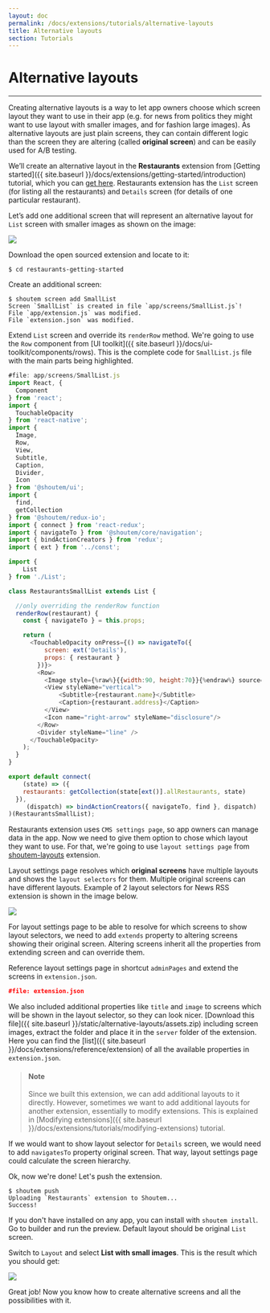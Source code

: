 ```yaml
---
layout: doc
permalink: /docs/extensions/tutorials/alternative-layouts
title: Alternative layouts
section: Tutorials
---
```


# Alternative layouts
<hr />

Creating alternative layouts is a way to let app owners choose which screen layout they want to use in their app (e.g. for news from politics they might want to use layout with smaller images, and for fashion large images). As alternative layouts are just plain screens, they can contain different logic than the screen they are altering (called **original screen**) and can be easily used for A/B testing.

We’ll create an alternative layout in the **Restaurants** extension from [Getting started]({{ site.baseurl }}/docs/extensions/getting-started/introduction) tutorial, which you can [get here](https://github.com/shoutem/extension-examples/tree/master/restaurants-getting-started). Restaurants extension has the `List` screen (for listing all the restaurants) and `Details` screen (for details of one particular restaurant).

Let’s add one additional screen that will represent an alternative layout for `List` screen with smaller images as shown on the image:

<p class="image">
<img src='{{ site.baseurl }}/img/tutorials/alternative-layouts/list-small.png'/>
</p>

Download the open sourced extension and locate to it:

```ShellSession
$ cd restaurants-getting-started
```

Create an additional screen:

```ShellSession
$ shoutem screen add SmallList
Screen `SmallList` is created in file `app/screens/SmallList.js`!
File `app/extension.js` was modified.
File `extension.json` was modified.
```

Extend `List` screen and override its `renderRow` method. We're going to use the `Row` component from [UI toolkit]({{ site.baseurl }}/docs/ui-toolkit/components/rows). This is the complete code for `SmallList.js` file with the main parts being highlighted.

```javascript
#file: app/screens/SmallList.js
import React, {
  Component
} from 'react';
import {
  TouchableOpacity
} from 'react-native';
import {
  Image,
  Row,
  View,
  Subtitle,
  Caption,
  Divider,
  Icon
} from '@shoutem/ui';
import {
  find,
  getCollection
} from '@shoutem/redux-io';
import { connect } from 'react-redux';
import { navigateTo } from '@shoutem/core/navigation';
import { bindActionCreators } from 'redux';
import { ext } from '../const';

import {
	List
} from './List';

class RestaurantsSmallList extends List {

  //only overriding the renderRow function
  renderRow(restaurant) {
    const { navigateTo } = this.props;

    return (
      <TouchableOpacity onPress={() => navigateTo({
          screen: ext('Details'),
          props: { restaurant }
        })}>
        <Row>
          <Image style={%raw%}{{width:90, height:70}}{%endraw%} source={%raw%}{{ uri: restaurant.image && restaurant.image.url }}{%endraw%} />
          <View styleName="vertical">
              <Subtitle>{restaurant.name}</Subtitle>
              <Caption>{restaurant.address}</Caption>
          </View>
          <Icon name="right-arrow" styleName="disclosure"/>
        </Row>
        <Divider styleName="line" />
      </TouchableOpacity>
    );
  }
}

export default connect(
    (state) => ({
    restaurants: getCollection(state[ext()].allRestaurants, state)
  }),
     (dispatch) => bindActionCreators({ navigateTo, find }, dispatch)
)(RestaurantsSmallList);
```

Restaurants extension uses `CMS settings page`, so app owners can manage data in the app. Now we need to give them option to chose which layout they want to use. For that, we're going to use `layout settings page` from [shoutem-layouts](https://github.com/shoutem/extensions/tree/master/shoutem-layouts) extension.

Layout settings page resolves which **original screens** have multiple layouts and shows the `layout selectors` for them. Multiple original screens can have different layouts. Example of 2 layout selectors for News RSS extension is shown in the image below.

<p class="image">
<img src='{{ site.baseurl }}/img/tutorials/alternative-layouts/news-rss-layouts.png'/>
</p>

For layout settings page to be able to resolve for which screens to show layout selectors, we need to add `extends` property to altering screens showing their original screen. Altering screens inherit all the properties from extending screen and can override them.

Reference layout settings page in shortcut `adminPages` and extend the screens in `extension.json`.

```JSON
#file: extension.json
```

We also included additional properties like `title` and `image` to screens which will be shown in the layout selector, so they can look nicer. [Download this file]({{ site.baseurl }}/static/alternative-layouts/assets.zip) including screen images, extract the folder and place it in the `server` folder of the extension. Here you can find the [list]({{ site.baseurl }}/docs/extensions/reference/extension) of all the available properties in `extension.json`. 

> #### Note
> Since we built this extension, we can add additional layouts to it directly. However, sometimes we want to add additional layouts for another extension, essentially to modify extensions. This is explained in [Modifying extensions]({{ site.baseurl }}/docs/extensions/tutorials/modifying-extensions) tutorial.

If we would want to show layout selector for `Details` screen, we would need to add `navigatesTo` property original screen. That way, layout settings page could calculate the screen hierarchy.

Ok, now we're done! Let's push the extension.

```ShellSession
$ shoutem push
Uploading `Restaurants` extension to Shoutem...
Success!
```

If you don't have installed on any app, you can install with `shoutem install`. Go to builder and run the preview. Default layout should be original `List` screen.

Switch to `Layout` and select **List with small images**. This is the result which you should get:

<p class="image">
<img src='{{ site.baseurl }}/img/tutorials/alternative-layouts/news-rss-layouts.png'/>
</p>

Great job! Now you know how to create alternative screens and all the possibilities with it.